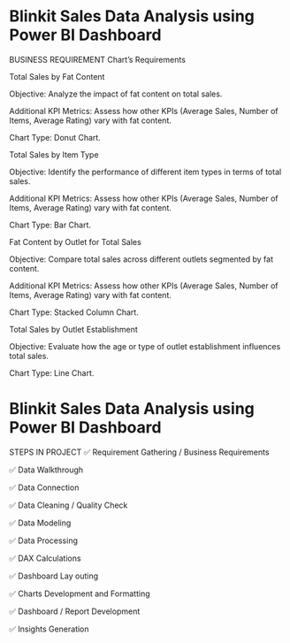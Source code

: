 
# Blinkit Sales Data Analysis using Power BI Dashboard

BUSINESS REQUIREMENT
Chart’s Requirements

Total Sales by Fat Content

Objective: Analyze the impact of fat content on total sales.

Additional KPI Metrics: Assess how other KPIs (Average Sales, Number of Items, Average Rating) vary with fat content.

Chart Type: Donut Chart.

Total Sales by Item Type

Objective: Identify the performance of different item types in terms of total sales.

Additional KPI Metrics: Assess how other KPIs (Average Sales, Number of Items, Average Rating) vary with fat content.

Chart Type: Bar Chart.

Fat Content by Outlet for Total Sales

Objective: Compare total sales across different outlets segmented by fat content.

Additional KPI Metrics: Assess how other KPIs (Average Sales, Number of Items, Average Rating) vary with fat content.

Chart Type: Stacked Column Chart.

Total Sales by Outlet Establishment

Objective: Evaluate how the age or type of outlet establishment influences total sales.

Chart Type: Line Chart.

# Blinkit Sales Data Analysis using Power BI Dashboard

STEPS IN PROJECT
✅ Requirement Gathering / Business Requirements

✅ Data Walkthrough

✅ Data Connection

✅ Data Cleaning / Quality Check

✅ Data Modeling

✅ Data Processing

✅ DAX Calculations

✅ Dashboard Lay outing

✅ Charts Development and Formatting

✅ Dashboard / Report Development

✅ Insights Generation
